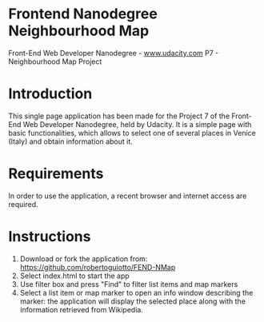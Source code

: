 Frontend Nanodegree Neighbourhood Map
=====================================

Front-End Web Developer Nanodegree - www.udacity.com
P7 - Neighbourhood Map Project

Introduction
============
This single page application has been made for the Project 7 of the Front-End Web Developer Nanodegree, held by Udacity. It is a simple page with basic functionalities, which allows to select one of several places in Venice (Italy) and obtain information about it.


Requirements
============
In order to use the application, a recent browser and internet access are required.


Instructions
============
1. Download or fork the application from: https://github.com/robertoguiotto/FEND-NMap
2. Select index.html to start the app
3. Use filter box and press "Find" to filter list items and map markers
4. Select a list item or map marker to open an info window describing the marker: the application will display the selected place along with the information retrieved from Wikipedia.
